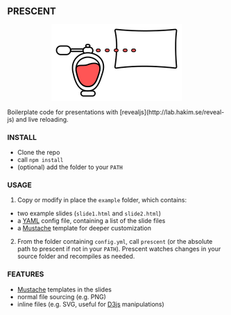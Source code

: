 ## PRESCENT
<p align="center"><img src ="example/logo.png" /></p>
Boilerplate code for presentations with [revealjs](http://lab.hakim.se/reveal-js) and live reloading.

### INSTALL
- Clone the repo
- call `npm install`
- (optional) add the folder to your `PATH`

### USAGE
1. Copy or modify in place the `example` folder, which contains:
 - two example slides (`slide1.html` and `slide2.html`)
 - a [YAML](http://yaml.org/) config file, containing a list of the slide files
 - a [Mustache](https://mustache.github.io/) template for deeper customization

2. From the folder containing `config.yml`, call `prescent` (or the absolute path
to prescent if not in your `PATH`). Prescent watches changes in your source folder
and recompiles as needed.

### FEATURES
- [Mustache](https://mustache.github.io/) templates in the slides
- normal file sourcing (e.g. PNG)
- inline files (e.g. SVG, useful for [D3js](http://d3js.org/) manipulations)
